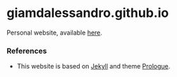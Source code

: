# giamdalessandro.github.io

Personal website, available [here](https://giamdalessandro.github.io/).


### References
- This website is based on [Jekyll](https://jekyllrb.com/) and theme [Prologue](https://jekyll-themes.com/prologue/).